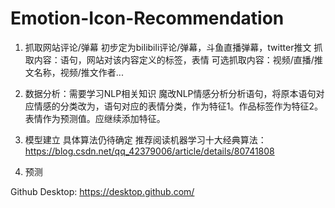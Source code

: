# Emotion-Icon-Recommendation

1. 抓取网站评论/弹幕
初步定为bilibili评论/弹幕，斗鱼直播弹幕，twitter推文
抓取内容：语句，网站对该内容定义的标签，表情
可选抓取内容：视频/直播/推文名称，视频/推文作者...

2. 数据分析：需要学习NLP相关知识
魔改NLP情感分析分析语句，将原本语句对应情感的分类改为，语句对应的表情分类，作为特征1。作品标签作为特征2。表情作为预测值。应继续添加特征。

3. 模型建立
具体算法仍待确定
推荐阅读机器学习十大经典算法：https://blog.csdn.net/qq_42379006/article/details/80741808

4. 预测

Github Desktop: https://desktop.github.com/
